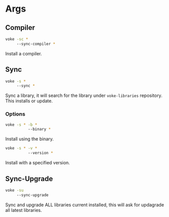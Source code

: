 # Args

## Compiler

```sh
voke -sc *
     --sync-compiler *
```

Install a compiler.

## Sync

```sh
voke -s *
     --sync *
```

Sync a library, it will search for the library under `voke-libraries` repository.  
This installs or update.

### Options

```sh
voke -s * -b *  
          --binary *  
```

Install using the binary.

```sh
voke -s * -v *
          --version *
```

Install with a specified version.

## Sync-Upgrade

```sh
voke -su
     --sync-upgrade
```

Sync and upgrade ALL libraries current installed, this will ask for updagrade all latest libraries.